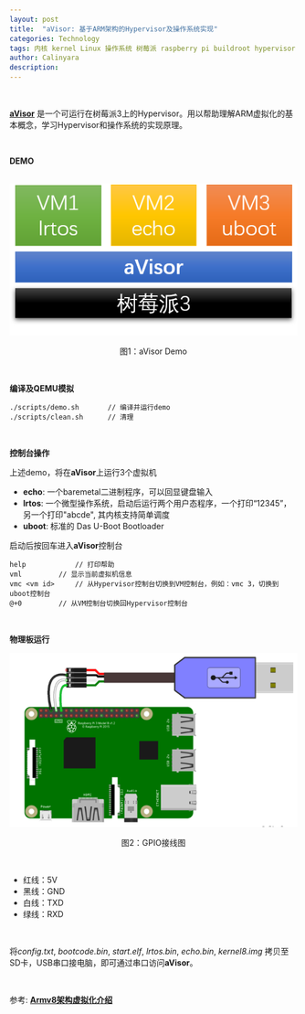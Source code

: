 ```yaml
---
layout: post
title:  "aVisor: 基于ARM架构的Hypervisor及操作系统实现"
categories: Technology
tags: 内核 kernel Linux 操作系统 树莓派 raspberry pi buildroot hypervisor 虚拟机 虚拟化 virtualization OS 调度 arm
author: Calinyara
description:
---
```


<br>

**[aVisor](https://github.com/calinyara/avisor)** 是一个可运行在树莓派3上的Hypervisor。用以帮助理解ARM虚拟化的基本概念，学习Hypervisor和操作系统的实现原理。

<br>

**DEMO**

<br>
<div align="center"><img src="/assets/images/20230225-aVisor/aVisor.png"/></div>
<p align="center">图1：aVisor Demo</p>
<br>

**编译及QEMU模拟**

```
./scripts/demo.sh		// 编译并运行demo
./scripts/clean.sh		// 清理
```

<br>

**控制台操作**

上述demo，将在**aVisor**上运行3个虚拟机
- **echo**:  一个baremetal二进制程序，可以回显键盘输入
- **lrtos**: 一个微型操作系统，启动后运行两个用户态程序，一个打印“12345”， 另一个打印"abcde", 其内核支持简单调度
- **uboot**: 标准的 Das U-Boot Bootloader

启动后按回车进入**aVisor**控制台

```
help			// 打印帮助
vml			// 显示当前虚拟机信息
vmc <vm id>		// 从Hypervisor控制台切换到VM控制台，例如：vmc 3，切换到uboot控制台
@+0			// 从VM控制台切换回Hypervisor控制台
```

<br>

**物理板运行**
<br>
<div align="center"><img src="/assets/images/20230225-aVisor/phy_board.png"/></div>
<p align="center">图2：GPIO接线图</p>

<br>

- 红线：5V
- 黑线：GND
- 白线：TXD
- 绿线：RXD

<br>

将*config.txt*, *bootcode.bin*, *start.elf*, *lrtos.bin*, *echo.bin*, *kernel8.img* 拷贝至SD卡，USB串口接电脑，即可通过串口访问**aVisor**。

<br>

参考: [**Armv8架构虚拟化介绍**](https://calinyara.github.io/technology/2019/11/03/armv8-virtualization.html)

<br>

<!-- Global site tag (gtag.js) - Google Analytics -->

<script async src="https://www.googletagmanager.com/gtag/js?id=UA-66555622-4"></script>
<script>
  window.dataLayer = window.dataLayer || [];
  function gtag(){dataLayer.push(arguments);}
  gtag('js', new Date());
  gtag('config', 'UA-66555622-4');
</script>


<!-- Google tag (gtag.js) -->
<script async src="https://www.googletagmanager.com/gtag/js?id=G-27WH7FZ7KT"></script>
<script>
  window.dataLayer = window.dataLayer || [];
  function gtag(){dataLayer.push(arguments);}
  gtag('js', new Date());
  gtag('config', 'G-27WH7FZ7KT');
</script>